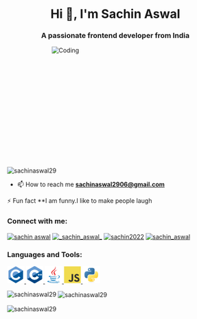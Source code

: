 <h1 align="center">Hi 👋, I'm Sachin Aswal</h1>
<h3 align="center">A passionate frontend developer from India</h3>
<image align="right" alt="Coding" width="400" height="280"src="https://t4.ftcdn.net/jpg/02/78/37/47/360_F_278374738_ypRn0utOVnebuhmpSrDiwkzFsdqEm0aa.jpg">

<p align="left"> <img src="https://komarev.com/ghpvc/?username=sachinaswal29&label=Profile%20views&color=0e75b6&style=flat" alt="sachinaswal29" /> </p>

- 📫 How to reach me **sachinaswal2906@gmail.com**

⚡ Fun fact **I am funny.I like to make people laugh 

<h3 align="left">Connect with me:</h3>
<p align="left">
<a href="https://linkedin.com/in/sachin aswal" target="blank"><img align="center" src="https://raw.githubusercontent.com/rahuldkjain/github-profile-readme-generator/master/src/images/icons/Social/linked-in-alt.svg" alt="sachin aswal" height="30" width="40" /></a>
<a href="https://instagram.com/_sachin_aswal_" target="blank"><img align="center" src="https://raw.githubusercontent.com/rahuldkjain/github-profile-readme-generator/master/src/images/icons/Social/instagram.svg" alt="_sachin_aswal_" height="30" width="40" /></a>
<a href="https://www.codechef.com/users/sachin2022" target="blank"><img align="center" src="https://cdn.jsdelivr.net/npm/simple-icons@3.1.0/icons/codechef.svg" alt="sachin2022" height="30" width="40" /></a>
<a href="https://codeforces.com/profile/sachin_aswal" target="blank"><img align="center" src="https://raw.githubusercontent.com/rahuldkjain/github-profile-readme-generator/master/src/images/icons/Social/codeforces.svg" alt="sachin_aswal" height="30" width="40" /></a>
</p>

<h3 align="left">Languages and Tools:</h3>
<p align="left"> <a href="https://www.cprogramming.com/" target="_blank" rel="noreferrer"> <img src="https://raw.githubusercontent.com/devicons/devicon/master/icons/c/c-original.svg" alt="c" width="40" height="40"/> </a> <a href="https://www.w3schools.com/cpp/" target="_blank" rel="noreferrer"> <img src="https://raw.githubusercontent.com/devicons/devicon/master/icons/cplusplus/cplusplus-original.svg" alt="cplusplus" width="40" height="40"/> </a> <a href="https://www.java.com" target="_blank" rel="noreferrer"> <img src="https://raw.githubusercontent.com/devicons/devicon/master/icons/java/java-original.svg" alt="java" width="40" height="40"/> </a> <a href="https://developer.mozilla.org/en-US/docs/Web/JavaScript" target="_blank" rel="noreferrer"> <img src="https://raw.githubusercontent.com/devicons/devicon/master/icons/javascript/javascript-original.svg" alt="javascript" width="40" height="40"/> </a> <a href="https://www.python.org" target="_blank" rel="noreferrer"> <img src="https://raw.githubusercontent.com/devicons/devicon/master/icons/python/python-original.svg" alt="python" width="40" height="40"/> </a> </p>

<p><img align="left" src="https://github-readme-stats.vercel.app/api/top-langs?username=sachinaswal29&show_icons=true&locale=en&layout=compact" alt="sachinaswal29" /></p>

<p>&nbsp;<img align="center" src="https://github-readme-stats.vercel.app/api?username=sachinaswal29&show_icons=true&locale=en" alt="sachinaswal29" /></p>

<p><img align="center" src="https://github-readme-streak-stats.herokuapp.com/?user=sachinaswal29&" alt="sachinaswal29" /></p>
